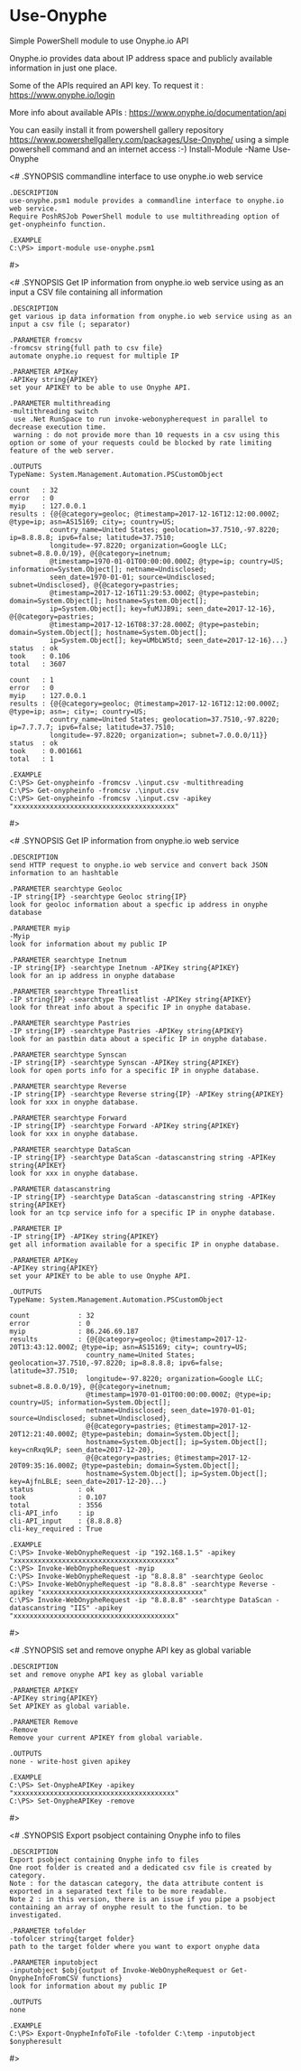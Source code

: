 # Use-Onyphe
Simple PowerShell module to use Onyphe.io API

Onyphe.io provides data about IP address space and publicly available information in just one place.

Some of the APIs required an API key. 
To request it : https://www.onyphe.io/login

More info about available APIs :
https://www.onyphe.io/documentation/api

You can easily install it from powershell gallery repository
https://www.powershellgallery.com/packages/Use-Onyphe/
using a simple powershell command and an internet access :-) 
	Install-Module -Name Use-Onyphe

<#
	.SYNOPSIS 
	commandline interface to use onyphe.io web service

	.DESCRIPTION
	use-onyphe.psm1 module provides a commandline interface to onyphe.io web service.
	Require PoshRSJob PowerShell module to use multithreading option of get-onypheinfo function.
	
	.EXAMPLE
	C:\PS> import-module use-onyphe.psm1
#>

 <#
	.SYNOPSIS 
	Get IP information from onyphe.io web service using as an input a CSV file containing all information

	.DESCRIPTION
	get various ip data information from onyphe.io web service using as an input a csv file (; separator)
	
	.PARAMETER fromcsv
	-fromcsv string{full path to csv file}
	automate onyphe.io request for multiple IP
	
	.PARAMETER APIKey
	-APIKey string{APIKEY}
	set your APIKEY to be able to use Onyphe API.
	
	.PARAMETER multithreading
	-multithreading switch
	 use .Net RunSpace to run invoke-webonypherequest in parallel to decrease execution time.
	 warning : do not provide more than 10 requests in a csv using this option or some of your requests could be blocked by rate limiting feature of the web server.
	
	.OUTPUTS
	TypeName: System.Management.Automation.PSCustomObject
	
	count   : 32
	error   : 0
	myip    : 127.0.0.1
	results : {@{@category=geoloc; @timestamp=2017-12-16T12:12:00.000Z; @type=ip; asn=AS15169; city=; country=US;
			  country_name=United States; geolocation=37.7510,-97.8220; ip=8.8.8.8; ipv6=false; latitude=37.7510;
			  longitude=-97.8220; organization=Google LLC; subnet=8.8.0.0/19}, @{@category=inetnum;
			  @timestamp=1970-01-01T00:00:00.000Z; @type=ip; country=US; information=System.Object[]; netname=Undisclosed;
			  seen_date=1970-01-01; source=Undisclosed; subnet=Undisclosed}, @{@category=pastries;
			  @timestamp=2017-12-16T11:29:53.000Z; @type=pastebin; domain=System.Object[]; hostname=System.Object[];
			  ip=System.Object[]; key=fuMJJB9i; seen_date=2017-12-16}, @{@category=pastries;
			  @timestamp=2017-12-16T08:37:28.000Z; @type=pastebin; domain=System.Object[]; hostname=System.Object[];
			  ip=System.Object[]; key=UMbLWStd; seen_date=2017-12-16}...}
	status  : ok
	took    : 0.106
	total   : 3607

	count   : 1
	error   : 0
	myip    : 127.0.0.1
	results : {@{@category=geoloc; @timestamp=2017-12-16T12:12:00.000Z; @type=ip; asn=; city=; country=US;
			  country_name=United States; geolocation=37.7510,-97.8220; ip=7.7.7.7; ipv6=false; latitude=37.7510;
			  longitude=-97.8220; organization=; subnet=7.0.0.0/11}}
	status  : ok
	took    : 0.001661
	total   : 1

	.EXAMPLE
	C:\PS> Get-onypheinfo -fromcsv .\input.csv -multithreading
	C:\PS> Get-onypheinfo -fromcsv .\input.csv
	C:\PS> Get-onypheinfo -fromcsv .\input.csv -apikey "xxxxxxxxxxxxxxxxxxxxxxxxxxxxxxxxxxxxxxxx"
#>

<#
	.SYNOPSIS 
	Get IP information from onyphe.io web service

	.DESCRIPTION
	send HTTP request to onyphe.io web service and convert back JSON information to an hashtable

	.PARAMETER searchtype Geoloc
	-IP string{IP} -searchtype Geoloc string{IP}
	look for geoloc information about a specfic ip address in onyphe database

	.PARAMETER myip
	-Myip
	look for information about my public IP
	
	.PARAMETER searchtype Inetnum
	-IP string{IP} -searchtype Inetnum -APIKey string{APIKEY}
	look for an ip address in onyphe database

	.PARAMETER searchtype Threatlist
	-IP string{IP} -searchtype Threatlist -APIKey string{APIKEY}
	look for threat info about a specific IP in onyphe database.
	
	.PARAMETER searchtype Pastries
	-IP string{IP} -searchtype Pastries -APIKey string{APIKEY}
	look for an pastbin data about a specific IP in onyphe database.
	
	.PARAMETER searchtype Synscan
	-IP string{IP} -searchtype Synscan -APIKey string{APIKEY}
	look for open ports info for a specific IP in onyphe database.

	.PARAMETER searchtype Reverse
	-IP string{IP} -searchtype Reverse string{IP} -APIKey string{APIKEY}
	look for xxx in onyphe database.

	.PARAMETER searchtype Forward
	-IP string{IP} -searchtype Forward -APIKey string{APIKEY}
	look for xxx in onyphe database.
	
	.PARAMETER searchtype DataScan
	-IP string{IP} -searchtype DataScan -datascanstring string -APIKey string{APIKEY}
	look for xxx in onyphe database.
	
	.PARAMETER datascanstring
	-IP string{IP} -searchtype DataScan -datascanstring string -APIKey string{APIKEY}
	look for an tcp service info for a specific IP in onyphe database.

	.PARAMETER IP
	-IP string{IP} -APIKey string{APIKEY}
	get all information available for a specific IP in onyphe database.
	
	.PARAMETER APIKey
	-APIKey string{APIKEY}
	set your APIKEY to be able to use Onyphe API.
	
	.OUTPUTS
	TypeName: System.Management.Automation.PSCustomObject
	
	count            : 32
	error            : 0
	myip             : 86.246.69.187
	results          : {@{@category=geoloc; @timestamp=2017-12-20T13:43:12.000Z; @type=ip; asn=AS15169; city=; country=US;
					   country_name=United States; geolocation=37.7510,-97.8220; ip=8.8.8.8; ipv6=false; latitude=37.7510;
					   longitude=-97.8220; organization=Google LLC; subnet=8.8.0.0/19}, @{@category=inetnum;
					   @timestamp=1970-01-01T00:00:00.000Z; @type=ip; country=US; information=System.Object[];
					   netname=Undisclosed; seen_date=1970-01-01; source=Undisclosed; subnet=Undisclosed},
					   @{@category=pastries; @timestamp=2017-12-20T12:21:40.000Z; @type=pastebin; domain=System.Object[];
					   hostname=System.Object[]; ip=System.Object[]; key=cnRxq9LP; seen_date=2017-12-20},
					   @{@category=pastries; @timestamp=2017-12-20T09:35:16.000Z; @type=pastebin; domain=System.Object[];
					   hostname=System.Object[]; ip=System.Object[]; key=AjfnLBLE; seen_date=2017-12-20}...}
	status           : ok
	took             : 0.107
	total            : 3556
	cli-API_info     : ip
	cli-API_input    : {8.8.8.8}
	cli-key_required : True

	.EXAMPLE
	C:\PS> Invoke-WebOnypheRequest -ip "192.168.1.5" -apikey "xxxxxxxxxxxxxxxxxxxxxxxxxxxxxxxxxxxxxxxx"
	C:\PS> Invoke-WebOnypheRequest -myip
	C:\PS> Invoke-WebOnypheRequest -ip "8.8.8.8" -searchtype Geoloc
	C:\PS> Invoke-WebOnypheRequest -ip "8.8.8.8" -searchtype Reverse -apikey "xxxxxxxxxxxxxxxxxxxxxxxxxxxxxxxxxxxxxxxx"
	C:\PS> Invoke-WebOnypheRequest -ip "8.8.8.8" -searchtype DataScan -datascanstring "IIS" -apikey "xxxxxxxxxxxxxxxxxxxxxxxxxxxxxxxxxxxxxxxx"
#>

  <#
	.SYNOPSIS 
	set and remove onyphe API key as global variable

	.DESCRIPTION
	set and remove onyphe API key as global variable
	
	.PARAMETER APIKEY
	-APIKey string{APIKEY}
	Set APIKEY as global variable.
	
	.PARAMETER Remove
	-Remove
	Remove your current APIKEY from global variable.
	
	.OUTPUTS
	none - write-host given apikey
	
	.EXAMPLE
	C:\PS> Set-OnypheAPIKey -apikey "xxxxxxxxxxxxxxxxxxxxxxxxxxxxxxxxxxxxxxxx"
	C:\PS> Set-OnypheAPIKey -remove

 #>
  
 <#
	.SYNOPSIS 
	Export psobject containing Onyphe info to files

	.DESCRIPTION
	Export psobject containing Onyphe info to files
	One root folder is created and a dedicated csv file is created by category.
	Note : for the datascan category, the data attribute content is exported in a separated text file to be more readable.
	Note 2 : in this version, there is an issue if you pipe a psobject containing an array of onyphe result to the function. to be investigated.

	.PARAMETER tofolder
	-tofolcer string{target folder}
	path to the target folder where you want to export onyphe data

	.PARAMETER inputobject
	-inputobject $obj{output of Invoke-WebOnypheRequest or Get-OnypheInfoFromCSV functions}
	look for information about my public IP
		
	.OUTPUTS
	none
	
	.EXAMPLE
	C:\PS> Export-OnypheInfoToFile -tofolder C:\temp -inputobject $onypheresult
#>
